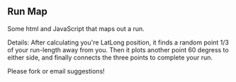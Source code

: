 Run Map
------------
Some html and JavaScript that maps out a run.

Details:
After calculating you're LatLong position, it finds a random point 1/3 of your run-length away from you.
Then it plots another point 60 degress to either side, and finally connects the three points to complete your run.


Please fork or email suggestions!
